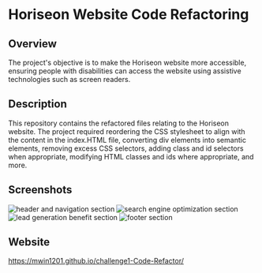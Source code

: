# Horiseon Website Code Refactoring

## Overview
The project's objective is to make the Horiseon website more accessible, ensuring people with disabilities can access the website using assistive technologies such as screen readers.

## Description
This repository contains the refactored files relating to the Horiseon website. The project required reordering the CSS stylesheet to align with the content in the index.HTML file, converting div elements into semantic elements, removing excess CSS selectors, adding class and id selectors when appropriate, modifying HTML classes and ids where appropriate, and more.

## Screenshots
![header and navigation section](./assets/images/Header-and-Nav.jpg)
![search engine optimization section](./assets/images/Content.jpg)
![lead generation benefit section](./assets/images/Benefit.jpg)
![footer section](./assets/images/Footer.jpg)

## Website
https://mwin1201.github.io/challenge1-Code-Refactor/


